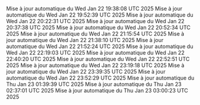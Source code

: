 Mise à jour automatique du Wed Jan 22 19:38:08 UTC 2025
Mise à jour automatique du Wed Jan 22 19:52:39 UTC 2025
Mise à jour automatique du Wed Jan 22 20:22:31 UTC 2025
Mise à jour automatique du Wed Jan 22 20:37:38 UTC 2025
Mise à jour automatique du Wed Jan 22 20:52:34 UTC 2025
Mise à jour automatique du Wed Jan 22 21:15:54 UTC 2025
Mise à jour automatique du Wed Jan 22 21:38:10 UTC 2025
Mise à jour automatique du Wed Jan 22 21:52:24 UTC 2025
Mise à jour automatique du Wed Jan 22 22:19:03 UTC 2025
Mise à jour automatique du Wed Jan 22 22:40:20 UTC 2025
Mise à jour automatique du Wed Jan 22 22:52:51 UTC 2025
Mise à jour automatique du Wed Jan 22 23:19:18 UTC 2025
Mise à jour automatique du Wed Jan 22 23:39:35 UTC 2025
Mise à jour automatique du Wed Jan 22 23:52:29 UTC 2025
Mise à jour automatique du Thu Jan 23 01:39:39 UTC 2025
Mise à jour automatique du Thu Jan 23 02:37:01 UTC 2025
Mise à jour automatique du Thu Jan 23 03:00:23 UTC 2025
